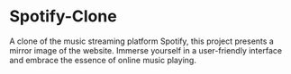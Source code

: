 # Spotify-Clone


A clone of the music streaming platform Spotify, this project presents a mirror image of the website. Immerse yourself in a user-friendly interface and embrace the essence of online music playing.


